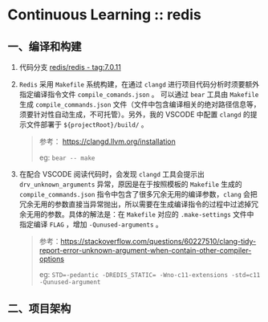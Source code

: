 # Continuous Learning :: redis #


## 一、编译和构建 ##

1. 代码分支 [redis/redis - tag:7.0.11](https://github.com/redis/redis/tree/7.0.11)

2. `Redis` 采用 `Makefile` 系统构建，在通过 `clangd` 进行项目代码分析时须要额外指定编译指令文件 `compile_comands.json` 。
可以通过 `bear` 工具由 `Makefile` 生成 `compile_commands.json` 文件（文件中包含编译相关的绝对路径信息等，须要针对性自动生成，不可托管）。另外，我的 VSCODE 中配置 `clangd` 的提示文件部署于 `${projectRoot}/build/` 。

    > 参考： https://clangd.llvm.org/installation
    > 
    > eg: `bear -- make`

3. 在配合 VSCODE 阅读代码时，会发现 `clangd` 工具会提示出 `drv_unknown_arguments` 异常，原因是在于按照模板的 `Makefile` 生成的 `compile_commands.json` 指令中包含了很多冗余无用的编译参数，`clang` 会把冗余无用的参数直接当异常抛出，所以需要在生成编译指令的过程中过滤掉冗余无用的参数。具体的解法是：在 `Makefile` 对应的 `.make-settings` 文件中指定编译 `FLAG` ，增加 `-Qunused-arguments` 。

    > 参考：https://stackoverflow.com/questions/60227510/clang-tidy-report-error-unknown-argument-when-contain-other-compiler-options
    >
    > eg: `STD=-pedantic -DREDIS_STATIC= -Wno-c11-extensions -std=c11 -Qunused-argument`


## 二、项目架构 ##
